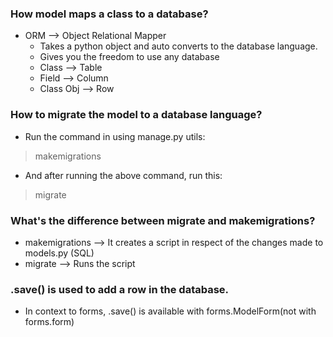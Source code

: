 ### How model maps a class to a database?
- ORM --> Object Relational Mapper
  - Takes a python object and auto converts to the database language.
  - Gives you the freedom to use any database
  - Class --> Table
  - Field --> Column
  - Class Obj --> Row
    
### How to migrate the model to a database language?
 - Run the command in using manage.py utils:
> makemigrations
 - And after running the above command, run this:
> migrate

### What's the difference between migrate and makemigrations?
 - makemigrations --> It creates a script in respect of the changes made to models.py (SQL)
 - migrate --> Runs the script

### .save() is used to add a row in the database.
 - In context to forms, .save() is available with forms.ModelForm(not with forms.form)
